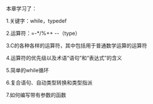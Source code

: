 本章学习了：

1.关键字：while，typedef

2.运算符：=-*/%++ --（type）

3.C的各种各样的运算符，其中包括用于普通数学运算的运算符

4.运算符的优先级以及术语“语句”和“表达式”的含义

5.简单的while循环

6.复合语句、自动类型转换和类型指派

7.如何编写带有参数的函数
